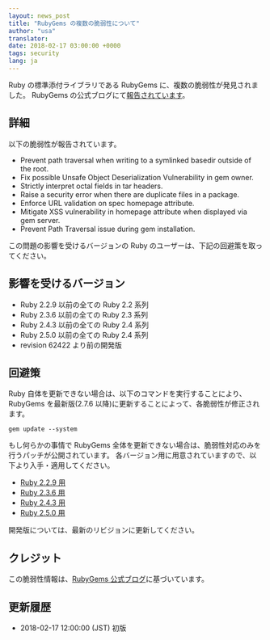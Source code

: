 ```yaml
---
layout: news_post
title: "RubyGems の複数の脆弱性について"
author: "usa"
translator:
date: 2018-02-17 03:00:00 +0000
tags: security
lang: ja
---
```


Ruby の標準添付ライブラリである RubyGems に、複数の脆弱性が発見されました。
RubyGems の公式ブログにて[報告されています](http://blog.rubygems.org/2018/02/15/2.7.6-released.html)。

## 詳細

以下の脆弱性が報告されています。

* Prevent path traversal when writing to a symlinked basedir outside of the root.
* Fix possible Unsafe Object Deserialization Vulnerability in gem owner.
* Strictly interpret octal fields in tar headers.
* Raise a security error when there are duplicate files in a package.
* Enforce URL validation on spec homepage attribute.
* Mitigate XSS vulnerability in homepage attribute when displayed via gem server.
* Prevent Path Traversal issue during gem installation.

この問題の影響を受けるバージョンの Ruby のユーザーは、下記の回避策を取ってください。

## 影響を受けるバージョン

* Ruby 2.2.9 以前の全ての Ruby 2.2 系列
* Ruby 2.3.6 以前の全ての Ruby 2.3 系列
* Ruby 2.4.3 以前の全ての Ruby 2.4 系列
* Ruby 2.5.0 以前の全ての Ruby 2.4 系列
* revision 62422 より前の開発版

## 回避策

Ruby 自体を更新できない場合は、以下のコマンドを実行することにより、RubyGems を最新版(2.7.6 以降)に更新することによって、各脆弱性が修正されます。

```
gem update --system
```

もし何らかの事情で RubyGems 全体を更新できない場合は、脆弱性対応のみを行うパッチが公開されています。
各バージョン用に用意されていますので、以下より入手・適用してください。

* [Ruby 2.2.9 用](https://bugs.ruby-lang.org/attachments/download/7030/rubygems-276-for-ruby22.patch)
* [Ruby 2.3.6 用](https://bugs.ruby-lang.org/attachments/download/7029/rubygems-276-for-ruby23.patch)
* [Ruby 2.4.3 用](https://bugs.ruby-lang.org/attachments/download/7028/rubygems-276-for-ruby24.patch)
* [Ruby 2.5.0 用](https://bugs.ruby-lang.org/attachments/download/7027/rubygems-276-for-ruby25.patch)

開発版については、最新のリビジョンに更新してください。

## クレジット

この脆弱性情報は、[RubyGems 公式ブログ](http://blog.rubygems.org/2018/02/15/2.7.6-released.html)に基づいています。

## 更新履歴

* 2018-02-17 12:00:00 (JST) 初版
